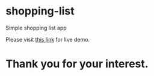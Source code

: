 # shopping-list
Simple shopping list app

Please visit [this link](https://dexter-pai.github.io/shopping-list/) for live demo.

# Thank you for your interest.